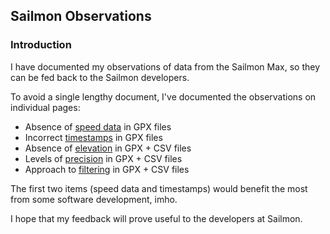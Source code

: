 ## Sailmon Observations

### Introduction

I have documented my observations of data from the Sailmon Max, so they can be fed back to the Sailmon developers.

To avoid a single lengthy document, I've documented the observations on individual pages:

- Absence of [speed data](speed.md) in GPX files
- Incorrect [timestamps](timestamps.md) in GPX files
- Absence of [elevation](elevation.md) in GPX + CSV files
- Levels of [precision](precision.md) in GPX + CSV files
- Approach to [filtering](filtering.md) in GPX + CSV files

The first two items (speed data and timestamps) would benefit the most from some software development, imho.

I hope that my feedback will prove useful to the developers at Sailmon.
